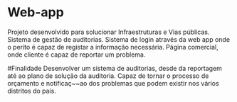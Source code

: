 # Web-app

Projeto desenvolvido para solucionar Infraestruturas e Vias públicas.
Sistema de gestão de auditorias.
Sistema de login através da web app onde o perito é capaz de registar a informação necessária.
Página comercial, onde cliente é capaz de reportar um problema.

#Finalidade
Desenvolver um sistema de auditorias, desde da reportagem até ao plano de solução da auditoria.
Capaz de tornar o processo de orçamento e notificaç~~ao dos problemas que podem existir nos vários distritos do país.
